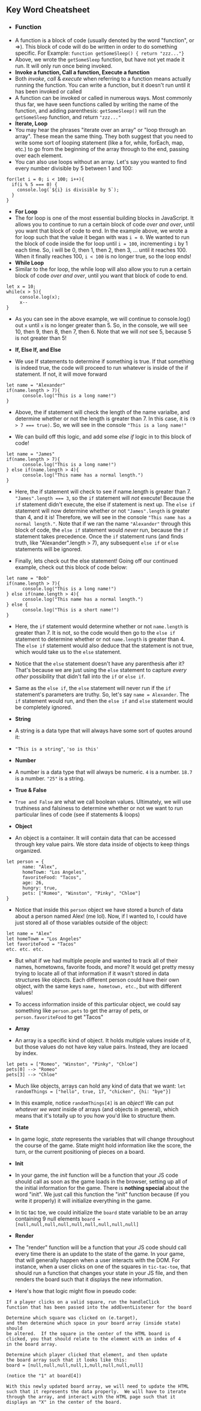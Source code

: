 ## Key Word Cheatsheet

- ### **Function**
 - A function is a block of code (usually denoted by the word "function", or =>). This block of code will do be written in order to do something specific. For Example:
 `function getSomeSleep() { return "zzz..."}`
 - Above, we wrote the `getSomeSleep` function, but have not yet made it run.  It will only run once being invoked.
- **Invoke a function, Call a function, Execute a function**
 - Both *invoke*, *call* & *execute* when referring to a function means actually running the function. You can write a function, but it doesn't run until it has been invoked or called
 - A function can be invoked or called in numerous ways.  Most commonly thus far, we have seen functions called by writing the name of the function, and adding parenthesis: `getSomeSleep()` will run the `getSomeSleep` function, and return `"zzz..."`
- **Iterate, Loop**
 - You may hear the phrases "iterate over an array" or "loop through an array". These mean the same thing.  They both suggest that you need to write some sort of looping statement (like a for, while, forEach, map, etc.) to go from the beginning of the array through to the end, passing over each element. 
 - You can also use loops without an array.  Let's say you wanted to find every number divisible by 5 between 1 and 100:

 
~~~
for(let i = 0; i < 100; i++){
  if(i % 5 === 0) {
    console.log(`${i} is divisible by 5`);
  }
}
~~~

- **For Loop**
 - The for loop is one of the most essential building blocks in JavaScript.  It allows you to continue to run a certain block of code *over and over*, until you want that block of code to end.  In the example above, we wrote a for loop such that the value it began with was `i = 0`.  We wanted to run the block of code inside the for loop until `i = 100`, incrementing `i` by 1 each time. So, i will be 0, then 1, then 2, then 3, ... until it reaches 100.  When it finally reaches 100, `i < 100` is no longer true, so the loop ends!
- **While Loop**
 - Similar to the for loop, the while loop will also allow you to run a certain block of code *over and over*, until you want that block of code to end. 
 
 ~~~
 let x = 10;
 while(x > 5){
 	  console.log(x);
 	  x--
 }
 ~~~
  - As you can see in the above example, we will continue to console.log() out `x` until `x` is no longer greater than 5.  So, in the console, we will see 10, then 9, then 8, then 7, then 6. Note that we will *not* see 5, because 5 is not greater than 5!

- **If, Else If, and Else**
 - We use If statements to determine if something is true.  If that something is indeed true, the code will proceed to run whatever is inside of the if statement.  If not, it will move forward

 ~~~
 let name = "Alexander"
 if(name.length > 7){
       console.log("This is a long name!")
 }
 ~~~   
 
 - Above, the if statement will check the length of the name varialbe, and determine whether or not the length is greater than 7.  In this case, it is `(9 > 7 === true)`. So, we will see in the console `"This is a long name!"`

 - We can build off this logic, and add some *else if* logic in to this block of code! 

 ~~~
 let name = "James"
 if(name.length > 7){
       console.log("This is a long name!")
 } else if(name.length > 4){
       console.log("This name has a normal length.")
 }
 ~~~
 
 - Here, the if statement will check to see if name.length is greater than 7. `"James".length === 3`, so the `if` statement will *not* execute! Because the `if` statement didn't execute, the else if statement is next up.  The `else if` statement will now determine whether or not `"James".length` is greater than 4, and it is! Therefore, we will see in the console `"This name has a normal length."`.  Note that if we ran the name `"Alexander"` through this block of code, the `else if` statement would *never* run, because the `if` statement takes precedence.  Once the `if` statement runs (and finds truth, like "Alexander".length > 7), any subsequent `else if` or `else` statements will be ignored.

 - Finally, lets check out the else statement!  Going off our continued example, check out this block of code below:

 ~~~
 let name = "Bob"
 if(name.length > 7){
       console.log("This is a long name!")
 } else if(name.length > 4){
       console.log("This name has a normal length.")
 } else {
       console.log("This is a short name!")
 }
 ~~~
 
 - Here, the `if` statement would determine whether or not `name.length` is greater than 7.  It is not, so the code would then go to the `else if` statement to determine whether or not `name.length` is greater than 4.  The `else if` statement would also deduce that the statement is not true, which would take us to the `else` statement.
 - Notice that the `else` statement doesn't have any parenthesis after it?  That's because we are just using the `else` statement to capture *every other* possibility that didn't fall into the `if` or `else if`. 
 - Same as the `else if`, the `else` statement will never run if the `if` statement's parameters are truthy.  So, let's say `name = Alexander`.  The `if` statement would run, and then the `else if` and `else` statement would be completely ignored.

- **String**
 - A string is a data type that will always have some sort of quotes around it:
 - `"This is a string"`, `'so is this'`
- **Number**
 - A number is a data type that will always be numeric.  `4` is a number. `18.7` is a number.  `"25"` is a string.
- **True & False**
 -  `True and False` are what we call boolean values.  Ultimately, we will use truthiness and falsiness to determine whether or not we want to run particular lines of code (see if statements & loops)  
- **Object**
 - An object is a container.  It will contain data that can be accessed through key value pairs.  We store data inside of objects to keep things organized.

 ~~~
 let person = {
       name: "Alex",
       homeTowm: "Los Angeles",
       favoriteFood: "Tacos",
       age: 26,
       hungry: true, 
       pets: ["Romeo", "Winston", "Pinky", "Chloe"]
 }
 ~~~
 
 - Notice that inside this `person` object we have stored a bunch of data about a person named Alex! (me lol). Now, if I wanted to, I could have just stored all of those variables outside of the object: 

 ~~~
 let name = "Alex"
 let homeTowm = "Los Angeles"
 let favoriteFood = "Tacos"
 etc. etc. etc.
 ~~~
 
 - But what if we had multiple people and wanted to track all of their names, hometowns, favorite foods, and more?  It would get pretty messy trying to locate all of that information if it wasn't stored in data structures like objects. Each different person could have their own object, with the same keys `name, hometown, etc.`, but with different values!
 - To access information inside of this particular object, we could say something like `person.pets` to get the array of pets, or `person.favoriteFood` to get "Tacos"
    
- **Array**
 - An array is a specific kind of object.  It holds multiple values inside of it, but those values do not have key value pairs.  Instead, they are locaed by index.

 ~~~
 let pets = ["Romeo", "Winston", "Pinky", "Chloe"]
 pets[0] --> "Romeo"
 pets[3] --> "Chloe"
 ~~~
 - Much like objects, arrays can hold any kind of data that we want: 
 `let randomThings = ["hello", true, 17, "chicken", {hi: "bye"}]` 
 - In this example, notice `randomThings[4]` is an *object*! We can put *whatever we want* inside of arrays (and objects in general), which means that it's totally up to you how you'd like to structure them.
 
- **State**
 - In game logic, *state* represents the variables that will change throughout the course of the game.  State might hold information like the score, the turn, or the current positioning of pieces on a board.
- **Init**
 - In your game, the *init* function will be a function that your JS code should call as soon as the game loads in the browser, setting up all of the initial information for the game.  There is **nothing special** about the word "init".  We just call this function the "init" function because (if you write it properly) it will initialize everything in the game.  
 - In tic tac toe, we could initialize the `board` state variable to be an array containing 9 null elements `board = [null,null,null,null,null,null,null,null,null]`
- **Render**
 - The "render" function will be a function that your JS code should call every time there is an update to the state of the game. In your game, that will generally happen when a user interacts with the DOM.  For instance, when a user clicks on one of the squares in `tic-tac-toe`, that should run a function that changes your state in your JS file, and then renders the board such that it displays the new information.
 - Here's how that logic might flow in pseudo code:
 
~~~
If a player clicks on a valid square, run the handleClick 
function that has been passed into the addEventListener for the board

Determine which square was clicked on (e.target), 
and then determine which space in your board array (inside state) should 
be altered.  If the square in the center of the HTML board is 
clicked, you that should relate to the element with an index of 4 
in the board array. 

Determine which player clicked that element, and then update 
the board array such that it looks like this: 
board = [null,null,null,null,1,null,null,null,null]

(notice the "1" at board[4])

With this newly updated board array, we will need to update the HTML such that it represents the data properly.  We will have to iterate through the array, and interact with the HTML page such that it displays an "X" in the center of the board.
~~~    
